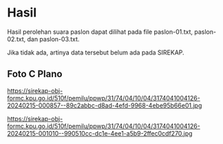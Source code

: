 # Hasil

Hasil perolehan suara paslon dapat dilihat pada file paslon-01.txt, paslon-02.txt, dan paslon-03.txt.

Jika tidak ada, artinya data tersebut belum ada pada SIREKAP.

## Foto C Plano

https://sirekap-obj-formc.kpu.go.id/510f/pemilu/ppwp/31/74/04/10/04/3174041004126-20240215-000857--89c2abbc-d8ad-4efd-9968-4ebe95b66e01.jpg

https://sirekap-obj-formc.kpu.go.id/510f/pemilu/ppwp/31/74/04/10/04/3174041004126-20240215-001010--990510cc-dc1e-4ee1-a5b9-2ffec0cdf270.jpg
